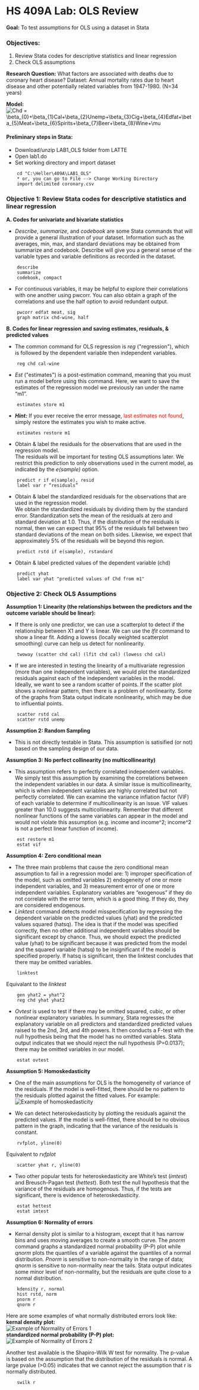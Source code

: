 # HS 409A Lab: OLS Review

**Goal:** To test assumptions for OLS using a dataset in Stata

### Objectives: 
1.	Review Stata codes for descriptive statistics and linear regression
2.	Check OLS assumptions

**Research Question:** What factors are associated with deaths due to coronary heart disease?
Dataset: Annual mortality rates due to heart disease and other potentially related variables from 1947-1980. (N=34 years)

**Model:**  
<img src="https://latex.codecogs.com/gif.latex?Chd&space;=&space;\beta_{0}&plus;\beta_{1}Cal&plus;\beta_{2}Unemp&plus;\beta_{3}Cig&plus;\beta_{4}Edfat&plus;\beta_{5}Meat&plus;\beta_{6}Spirits&plus;\beta_{7}Beer&plus;\beta_{8}Wine&plus;\mu" title="Chd = \beta_{0}+\beta_{1}Cal+\beta_{2}Unemp+\beta_{3}Cig+\beta_{4}Edfat+\beta_{5}Meat+\beta_{6}Spirits+\beta_{7}Beer+\beta_{8}Wine+\mu" />

#### Preliminary steps in Stata:  
* Download/unzip LAB1_OLS folder from LATTE  
* Open lab1.do  
* Set working directory and import dataset
```
    cd "C:\Heller\409A\LAB1_OLS"  
    * or, you can go to File --> Change Working Directory
    import delimited coronary.csv
```
### Objective 1: Review Stata codes for descriptive statistics and linear regression
**A. Codes for univariate and bivariate statistics**
* *Describe*, *summarize*, and *codebook* are some Stata commands that will provide a general illustration of your dataset.  Information such as the averages, min, max, and standard deviations may be obtained from summarize and codebook. Describe will give you a general sense of the variable types and variable definitions as recorded in the dataset.  
```
    describe  
    summarize  
    codebook, compact  
```
* For continuous variables, it may be helpful to explore their correlations with one another using pwcorr.  You can also obtain a graph of the correlations and use the half option to avoid redundant output.  
```
    pwcorr edfat meat, sig  
    graph matrix chd-wine, half
```
**B. Codes for linear regression and saving estimates, residuals, & predicted values**
* The common command for OLS regression is *reg* ("regression"), which is followed by the dependent variable then independent variables. 
```
    reg chd cal-wine  
```
* *Est* ("estimates") is a post-estimation command, meaning that you must run a model before using this command. Here, we want to save the estimates of the regression model we previously ran under the name “m1”.  
```
    estimates store m1
```
* ***Hint:*** If you ever receive the error message, <span style="color:red">last estimates not found</span>, simply restore the estimates you wish to make active.
```
    estimates restore m1
```
* Obtain & label the residuals for the observations that are used in the regression model.  
The residuals will be important for testing OLS assumptions later. We restrict this prediction to only observations used in the current model, as indicated by the *e(sample)* option.  
```
    predict r if e(sample), resid
    label var r “residuals”
```
* Obtain & label the standardized residuals for the observations that are used in the regression model.  
We obtain the standardized residuals by dividing them by the standard error.  Standardization sets the mean of the residuals at zero and standard deviation at 1.0.  Thus, if the distribution of the residuals is normal, then we can expect that 95% of the residuals fall between two standard deviations of the mean on both sides. Likewise, we expect that approximately 5% of the residuals will be beyond this region.  
```
    predict rstd if e(sample), rstandard
```
* Obtain & label predicted values of the dependent variable (chd)  
```    
    predict yhat  
    label var yhat "predicted values of Chd from m1"  
```
### Objective 2: Check OLS Assumptions

**Assumption 1: Linearity (the relationships between the predictors and the outcome variable should be linear):**  
* If there is only one predictor, we can use a scatterplot to detect if the relationship between X1 and Y is linear.  We can use the *lfit* command to show a linear fit.  Adding a lowess (locally weighted scatterplot smoothing) curve can help us detect for nonlinearity.  
```
    twoway (scatter chd cal) (lfit chd cal) (lowess chd cal)  
```
* If we are interested in testing the linearity of a multivariate regression (more than one independent variables), we would plot the standardized residuals against each of the independent variables in the model. Ideally, we want to see a random scatter of points. If the scatter plot shows a nonlinear pattern, then there is a problem of nonlinearity. Some of the graphs from Stata output indicate nonlinearity, which may be due to influential points.  
```
    scatter rstd cal  
    scatter rstd unemp  
```

**Assumption 2: Random Sampling**  
* This is not directly testable in Stata. This assumption is satisified (or not) based on the sampling design of our data.  

**Assumption 3: No perfect collinearity (no multicollinearity)**
* This assumption refers to perfectly correlated independent variables.  We simply test this assumption by examining the correlations between the independent variables in our data.  A similar issue is multicollinearity, which is when independent variables are highly correlated but not perfectly correlated.  We can examine the variance inflation factor (VIF) of each variable to determine if multicollinearity is an issue.  VIF values greater than 10.0 suggests multicollinearity.  Remember that different nonlinear functions of the same variables can appear in the model and would not violate this assumption (e.g. income and income^2; income^2 is not a perfect linear function of income).  
```
    est restore m1
    estat vif
```

**Assumption 4: Zero conditional mean**
* The three main problems that cause the zero conditional mean assumption to fail in a regression model are: 1) improper specification of the model, such as omitted variables 2) endogeneity of one or more independent variables, and 3) measurement error of one or more independent variables.  Explanatory variables are “exogenous” if they do not correlate with the error term, which is a good thing.  If they do, they are considered endogenous.  
* *Linktest* command detects model misspecification by regressing the dependent variable on the predicted values (yhat) and the predicted values squared (hatsq).  The idea is that if the model was specified correctly, then no other additional independent variables should be significant except by chance. Thus, we should expect the predicted value (yhat) to be significant because it was predicted from the model and the squared variable (hatsq) to be insignificant if the model is specified properly. If hatsq is significant, then the linktest concludes that there may be omitted variables.
```
    linktest
```
Equivalant to the *linktest*
```
    gen yhat2 = yhat^2
    reg chd yhat yhat2
```

* *Ovtest* is used to test if there may be omitted squared, cubic, or other nonlinear explanatory variables. In summary, Stata regresses the explanatory variable on all predictors and standardized predicted values raised to the 2nd, 3rd, and 4th powers. It then conducts a F-test with the null hypothesis being that the model has no omitted variables. Stata output indicates that we should reject the null hypothesis (P=0.0137); there may be omitted variables in our model. 
```
    estat ovtest
```

**Assumption 5: Homoskedasticity**
* One of the main assumptions for OLS is the homogeneity of variance of the residuals. If the model is well-fitted, there should be no pattern to the residuals plotted against the fitted values. For example:
![Example of homoskedasticity](https://stats.idre.ucla.edu/wp-content/uploads/2016/02/statar38.gif)

* We can detect heteroskedasticity by plotting the residuals against the predicted values.  If the model is well-fitted, there should be no obvious pattern in the graph, indicating that the variance of the residuals is constant.
```
    rvfplot, yline(0)
```
Equivalent to *rvfplot*
```
    scatter yhat r, yline(0)
```
* Two other popular tests for heteroskedasticity are White’s test (*imtest*) and Breusch-Pagan test (*hettest*). Both test the null hypothesis that the variance of the residuals are homogenous.  Thus, if the tests are significant, there is evidence of heteroskedasticity.
```
    estat hettest
    estat imtest
```
**Assumption 6: Normality of errors**
* Kernal density plot is similar to a histogram, except that it has narrow bins and uses moving averages to create a smooth curve. The *pnorm* command graphs a standardized normal probability (P-P) plot while *qnorm* plots the quantiles of a variable against the quantiles of a normal distribution. *Pnorm* is sensitive to non-normality in the range of data; *qnorm* is sensitive to non-normality near the tails. Stata output indicates some minor level of non-normality, but the residuals are quite close to a normal distribution.
```
    kdensity r, normal
    hist rstd, norm
    pnorm r
    qnorm r
```
Here are some examples of what normally distributed errors look like:
**kernal density plot:**  
![Example of Normality of Errors 1](https://stats.idre.ucla.edu/wp-content/uploads/2016/02/statar35.gif)  
**standardized normal probability (P-P) plot:**  
![Example of Normality of Errors 2](https://stats.idre.ucla.edu/wp-content/uploads/2016/02/statar36.gif)  

Another test available is the Shapiro-Wilk W test for normality. The p-value is based on the assumption that the distribution of the residuals is normal. A large pvalue (>0.05) indicates that we cannot reject the assumption that r is normally distributed.
```
    swilk r
```

